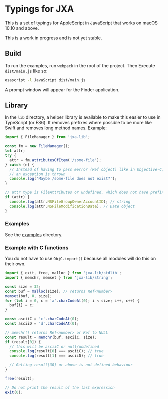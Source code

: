 # Typings for JXA

This is a set of typings for AppleScript in JavaScript that works on macOS 10.10 and above.

This is a work in progress and is not yet stable.

## Build

To run the examples, run `webpack` in the root of the project. Then Execute `dist/main.js` like so:

```sh
osascript -l JavaScript dist/main.js
```

A prompt window will appear for the Finder application.

## Library

In the `lib` directory, a helper library is available to make this easier to use in TypeScript (or ES6). It removes prefixes where possible to be more like Swift and removes long method names. Example:

```typescript
import { FileManager } from 'jxa-lib';

const fm = new FileManager();
let attr;
try {
  attr = fm.attributesOfItem('/some-file');
} catch (e) {
  // Instead of having to pass &error (Ref object) like in Objective-C,
  // an exception is thrown
  console.log('Maybe /some-file does not exist?');
}

// attr type is FileAttributes or undefined, which does not have prefixes removed
if (attr) {
  console.log(attr.NSFileGroupOwnerAccountID); // string
  console.log(attr.NSFileModificationDate); // Date object
}
```

### Examples

See the [examples](examples) directory.

### Example with C functions

You do not have to use `ObjC.import()` because all modules will do this on their own.

```typescript
import { exit, free, malloc } from 'jxa-lib/stdlib';
import { memchr, memset } from 'jxa-lib/string';

const size = 32;
const buf = malloc(size); // returns Ref<number>
memset(buf, 0, size);
for (let i = 0, c = 'a'.charCodeAt(0); i < size; i++, c++) {
  buf[i] = c;
}

const asciiC = 'c'.charCodeAt(0);
const asciiD = 'd'.charCodeAt(0);

// memchr() returns Ref<number> or Ref to NULL
const result = memchr(buf, asciiC, size);
if (result[0]) {
  // this will be asciiC or null/undefined
  console.log(result[0] === asciiC); // true
  console.log(result[1] === asciiD); // true

  // Getting result[30] or above is not defined behaviour
}

free(result);

// Do not print the result of the last expression
exit(0);
```
